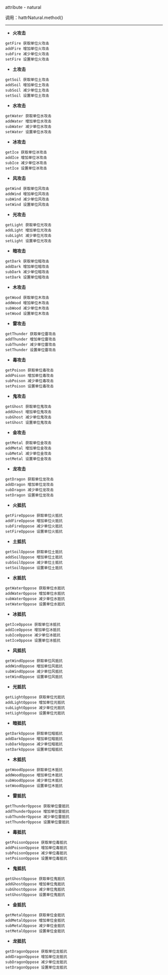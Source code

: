 attribute - natural

 调用：hattrNatural.method()

---

* **火攻击**
```
getFire 获取单位火攻击
addFire 增加单位火攻击
subFire 减少单位火攻击
setFire 设置单位火攻击
```

* **土攻击**
```
getSoil 获取单位土攻击
addSoil 增加单位土攻击
subSoil 减少单位土攻击
setSoil 设置单位土攻击
```

* **水攻击**
```
getWater 获取单位水攻击
addWater 增加单位水攻击
subWater 减少单位水攻击
setWater 设置单位水攻击
```

* **冰攻击**
```
getIce 获取单位冰攻击
addIce 增加单位冰攻击
subIce 减少单位冰攻击
setIce 设置单位冰攻击
```

* **风攻击**
```
getWind 获取单位风攻击
addWind 增加单位风攻击
subWind 减少单位风攻击
setWind 设置单位风攻击
```

* **光攻击**
```
getLight 获取单位光攻击
addLight 增加单位光攻击
subLight 减少单位光攻击
setLight 设置单位光攻击
```

* **暗攻击**
```
getDark 获取单位暗攻击
addDark 增加单位暗攻击
subDark 减少单位暗攻击
setDark 设置单位暗攻击
```

* **木攻击**
```
getWood 获取单位木攻击
addWood 增加单位木攻击
subWood 减少单位木攻击
setWood 设置单位木攻击
```

* **雷攻击**
```
getThunder 获取单位雷攻击
addThunder 增加单位雷攻击
subThunder 减少单位雷攻击
setThunder 设置单位雷攻击
```

* **毒攻击**
```
getPoison 获取单位毒攻击
addPoison 增加单位毒攻击
subPoison 减少单位毒攻击
setPoison 设置单位毒攻击
```

* **鬼攻击**
```
getGhost 获取单位鬼攻击
addGhost 增加单位鬼攻击
subGhost 减少单位鬼攻击
setGhost 设置单位鬼攻击
```

* **金攻击**
```
getMetal 获取单位金攻击
addMetal 增加单位金攻击
subMetal 减少单位金攻击
setMetal 设置单位金攻击
```

* **龙攻击**
```
getDragon 获取单位龙攻击
addDragon 增加单位龙攻击
subDragon 减少单位龙攻击
setDragon 设置单位龙攻击
```

* **火抵抗**
```
getFireOppose 获取单位火抵抗
addFireOppose 增加单位火抵抗
subFireOppose 减少单位火抵抗
setFireOppose 设置单位火抵抗
```

* **土抵抗**
```
getSoilOppose 获取单位土抵抗
addSoilOppose 增加单位土抵抗
subSoilOppose 减少单位土抵抗
setSoilOppose 设置单位土抵抗
```

* **水抵抗**
```
getWaterOppose 获取单位水抵抗
addWaterOppose 增加单位水抵抗
subWaterOppose 减少单位水抵抗
setWaterOppose 设置单位水抵抗
```

* **冰抵抗**
```
getIceOppose 获取单位冰抵抗
addIceOppose 增加单位冰抵抗
subIceOppose 减少单位冰抵抗
setIceOppose 设置单位冰抵抗
```

* **风抵抗**
```
getWindOppose 获取单位风抵抗
addWindOppose 增加单位风抵抗
subWindOppose 减少单位风抵抗
setWindOppose 设置单位风抵抗
```

* **光抵抗**
```
getLightOppose 获取单位光抵抗
addLightOppose 增加单位光抵抗
subLightOppose 减少单位光抵抗
setLightOppose 设置单位光抵抗
```

* **暗抵抗**
```
getDarkOppose 获取单位暗抵抗
addDarkOppose 增加单位暗抵抗
subDarkOppose 减少单位暗抵抗
setDarkOppose 设置单位暗抵抗
```

* **木抵抗**
```
getWoodOppose 获取单位木抵抗
addWoodOppose 增加单位木抵抗
subWoodOppose 减少单位木抵抗
setWoodOppose 设置单位木抵抗
```

* **雷抵抗**
```
getThunderOppose 获取单位雷抵抗
addThunderOppose 增加单位雷抵抗
subThunderOppose 减少单位雷抵抗
setThunderOppose 设置单位雷抵抗
```

* **毒抵抗**
```
getPoisonOppose 获取单位毒抵抗
addPoisonOppose 增加单位毒抵抗
subPoisonOppose 减少单位毒抵抗
setPoisonOppose 设置单位毒抵抗
```

* **鬼抵抗**
```
getGhostOppose 获取单位鬼抵抗
addGhostOppose 增加单位鬼抵抗
subGhostOppose 减少单位鬼抵抗
setGhostOppose 设置单位鬼抵抗
```

* **金抵抗**
```
getMetalOppose 获取单位金抵抗
addMetalOppose 增加单位金抵抗
subMetalOppose 减少单位金抵抗
setMetalOppose 设置单位金抵抗
```

* **龙抵抗**
```
getDragonOppose 获取单位龙抵抗
addDragonOppose 增加单位龙抵抗
subDragonOppose 减少单位龙抵抗
setDragonOppose 设置单位龙抵抗
```



